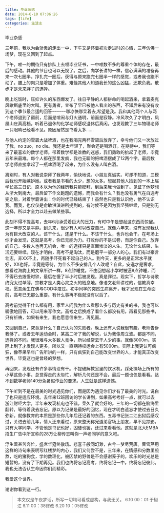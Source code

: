 ```yaml
---
title: 毕业杂感
date: 2014-6-10 07:06:26
tags: [life]
categories: 生活志
---
```

毕业杂感

三年前，我以为会骄傲的走出一中，下午又是怀着初次走进时的心情，三年仿佛一场梦，现在又回到了起点。

下午，唯一的期待只有排队上去领毕业证书，一中唯数不多的尊重个体的存在，最后的感动。其他的节目也可以无视了。之后，向学长讲的一样，信心满满的准备再来一次七圈半。挣扎完一圈后，获得与原来跑完七圈半一样的感觉，或者我也跑不动了。腰上的肉只是增加了体重。难怪其他人知道我长的这么凶猛，还欺负我。散步才是未来胖子的选择。

晚上吃饭时，压抑许久的东西爆发了。往日平静的人都拼命的喝起酒来，拿着麦克风歇斯底里的大叫。更有勇者，宣布了早已被他人看出的东西，不知后来有没有收到这个季节最合适的回答-------哪凉快哪呆着去,希望是我。我和其他两个人与两个老师退到了窗前，后面是喧闹与灯火通明，前面是寂静。冷风吹久了才明白，凤凰山庄真高档。听着已退休的化学老师感叹退休后真闲。也发现教了三年物理老师一只眼睛已经看不见。原因居然是书看太多……

与他人约定的雪碧大战啤酒，也在我喝完两杯雪碧后放弃了，幸亏他们又一次放过了我，no zuo，no die。我还是太年轻了，聚会还是喝酒好。在期待中，我们等来了最喜欢的数学老师。带着数学都是谁教的迷惑，我们勇敢的抬起了老师，毕竟五年来最难。每个人都在那里发疯，我也无聊的把啤酒摆成了12两个字。最后数学老师直接拿起了一瓶啤酒喝了起来，为什么没有人叫白酒。

离别时，有人对我说崇拜了我两年，愉快地说。小朋友真诚实。可却不知道，三模后我也开始嫉妒她。或者我是书看的太少，想的太多。想起其他人捡到的一本上届学长高三日记，原本以为他的经历我只能膜拜，到后来我也做到了。见证了他梦想从浙大到南大，最后留下作文跑题的遗憾，而我会有什么？我也没有勇气在自选考完之后，对着学霸讲出：你的时代已经结束了！虽然也只是我认识他，他不认识我。而我，也仅仅是俞敏洪演讲所提到的，有时候不是因为我坚强继续，只是别无选择，所以才全力以赴去做某些事。

此刻不得不提高考，去年6月承受着巨大的压力，有时中午是想起这东西而惊醒。这一年却又是平静。到头来，很少有人可以改变自己。就像六年来，没有发现我认为有巨大改变的人。该干什么，还是干什么。不该干什么，也许也会干。在考场上你才会发现，这就是高考，你已无能为力。打败你的不是试卷，而是你自己。放弃的自己。多数人也再无机会，唯一的选择只是直面惨淡的人生。无论什么结果，生活还要继续。现在才明白，高考不是淘汰，而是磨平一部分人的心。我们有过豪言壮志，非XX不上，再随手吓死看不起自己的人。到今天，更多的是正常水平就好，XX也好。毕竟是等待，为什么不多安排几个人改呢？自此，安逸才是奢求。想看过海韵上的文章所讲一样，8点钟睡觉。不由回想起小学时被逼8点钟睡，而不得已去拨慢时钟，最后在慢了半小时后被发现。真是罪过。现实下，哲学与诗歌终究太过单薄，宗教才是人类心灵之火的栖息地。像语文老师讲过的，信教真幸福。愿意余生在佛与GOD中度过。初中同学的突然生病离开，我才发现在生命面前，高考已无那么重要。有什么事再不做就没有以后了。

高考前觉得干什么都有用，家里人问我为什么看那么多与历史有关的书，我也可以骄傲地回答，可以用来写作文。高考之后换成了看什么都没有用，再看见那些书，只有祈祷，如果有来生，我也愿意信来生，再见面。

又回到自己，究竟是什么？自己认为的失败者。晚上还有人说我很有趣，老师告诉我够了。或者去年运动会时，某高二听了我的解说，认为我像周立波。都是不同，选择的不同。我很难与大多数人竞争，所以经常去干人少的事。就像3000m，实际上到了才发现人更多，所以又一直期待校运会上有5000m。实际上我更认可疯狂，像苹果早年广告所讲的一样，只有疯狂到自己能改变世界的人，才能真正改变世界。毕竟这也是曾经的梦想。

再回来，发现还有许多事情没有干。不提破解教室里的饮水机，踩死操场上所有的小草这些小事。总觉得走的太匆忙，解析几何还是不会，最后一题也仅是看看。达不到数学老师140分免暑假作业的要求。人生就是这样遗憾。

下午听到不是在最美的时光遇见你们，而是因为遇见你们才有了最美的时光。说白了也只是适应环境。去年来12班回访的学长讲到，如果高考考好一点，就可以去浙江财经大学，半年来发现杭电也不错。呆久了就会好的。三年的一切都在脑海里翻转，等待着我去忘记。原以为记录是最好的回忆，现在才明白遗忘才使过去日久弥新。就像教育的本质是那些你几年后还记着的东西。五毒书记张二江出狱后感叹过，关进去前几年，情人还来看过，原来整天称兄道弟官场上朋友，早不见踪影。只有大学同学，不管他是书记也好，囚徒也罢，还过来看看他。这就是北大EMBA招生广告中所宣称的28万让柳传志叫你一声老同学的意义吧。

浮生着甚苦奔忙，盛席华筵终散场。悲喜千般同幻渺，古今一梦尽荒唐。曹雪芹用这样的诗句来表明写红楼梦的内心，我们又何尝不是，三年来，在情感和分数里煎熬，吃的猪狗食，学的数理化，被囚禁的野兽是不会感谢笼子的。欢乐的时光总是短暂的，没有了下期再见。我们也终将忘记高考，终将忘记一中，终将忘记彼此。我也无法否认生命因你们而精彩。

我爱这个世界。

谢谢你看到这一行。

> 本文仅是午夜梦话，所写一切均可看成虚构，与我无关。
> 6.10 00：01 于椒江
> 6.11 00：38修改
> 6.20 10：05修改

